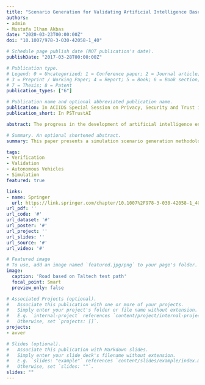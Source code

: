 ```yaml
---
title: "Scenario Generation for Validating Artificial Intelligence Based Autonomous Vehicles"
authors:
- admin
- Mustafa Ilhan Akbas
date: "2020-03-23T00:00:00Z"
doi: "10.1007/978-3-030-42058-1_40"

# Schedule page publish date (NOT publication's date).
publishDate: "2017-03-28T00:00:00Z"

# Publication type.
# Legend: 0 = Uncategorized; 1 = Conference paper; 2 = Journal article;
# 3 = Preprint / Working Paper; 4 = Report; 5 = Book; 6 = Book section;
# 7 = Thesis; 8 = Patent
publication_types: ["6"]

# Publication name and optional abbreviated publication name.
publication: In ACIIDS Special Session on Privacy, Security and Trust in Artificial Intelligence (PSTrustAI)
publication_short: In PSTrustAI

abstract: The progress in the development of artificial intelligence engines has been driving the autonomous vehicle technology, which is projected to be a significant market disruptor for various industries. For the public acceptance though, the autonomous vehicles must be proven to be reliable and their functionalities must be thoroughly validated. This is essential for improving the public trust for these vehicles and creating a communication medium between the manufacturers and the regulation authorities. Existing testing methods fall short of this goal and provide no clear certification scheme for autonomous vehicles. In this paper, we present a simulation scenario generation methodology with pseudo-random test generation and edge scenario discovery capabilities for testing autonomous vehicles. The validation framework separates the validation concerns and divides the testing scheme into several phases accordingly. The method uses a semantic language to generate scenarios with a particular focus on the validation of autonomous vehicle decisions, independent of environmental factors.

# Summary. An optional shortened abstract.
summary: This paper presents a simulation scenario generation methodology with pseudo-random test generation and edge scenario discovery capabilities for testing autonomous vehicles

tags:
- Verification
- Validation
- Autonomous Vehicles
- Simulation
featured: true

links:
- name: Springer
  url: https://link.springer.com/chapter/10.1007%2F978-3-030-42058-1_40
url_pdf: ''
url_code: '#'
url_dataset: '#'
url_poster: '#'
url_project: ''
url_slides: ''
url_source: '#'
url_video: '#'

# Featured image
# To use, add an image named `featured.jpg/png` to your page's folder.
image:
  caption: 'Road based on Taltech test path'
  focal_point: Smart
  preview_only: false

# Associated Projects (optional).
#   Associate this publication with one or more of your projects.
#   Simply enter your project's folder or file name without extension.
#   E.g. `internal-project` references `content/project/internal-project/index.md`.
#   Otherwise, set `projects: []`.
projects:
- avver

# Slides (optional).
#   Associate this publication with Markdown slides.
#   Simply enter your slide deck's filename without extension.
#   E.g. `slides: "example"` references `content/slides/example/index.md`.
#   Otherwise, set `slides: ""`.
slides: ""
---
```

